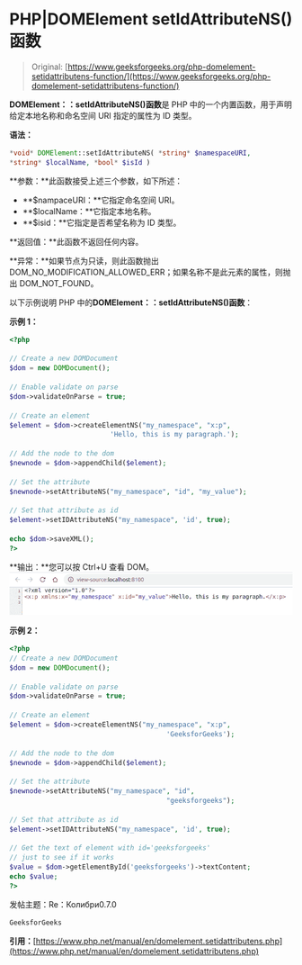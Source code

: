 # PHP|DOMElement setIdAttributeNS()函数

> Original: [https://www.geeksforgeeks.org/php-domelement-setidattributens-function/](https://www.geeksforgeeks.org/php-domelement-setidattributens-function/)

**DOMElement：：setIdAttributeNS()函数**是 PHP 中的一个内置函数，用于声明给定本地名称和命名空间 URI 指定的属性为 ID 类型。

**语法：**

```php
*void* DOMElement::setIdAttributeNS( *string* $namespaceURI, 
*string* $localName, *bool* $isId )
```

**参数：**此函数接受上述三个参数，如下所述：

*   **$nampaceURI：**它指定命名空间 URI。
*   **$localName：**它指定本地名称。
*   **$isid：**它指定是否希望名称为 ID 类型。

**返回值：**此函数不返回任何内容。

**异常：**如果节点为只读，则此函数抛出 DOM_NO_MODIFICATION_ALLOWED_ERR；如果名称不是此元素的属性，则抛出 DOM_NOT_FOUND。

以下示例说明 PHP 中的**DOMElement：：setIdAttributeNS()函数**：

**示例 1：**

```php
<?php

// Create a new DOMDocument
$dom = new DOMDocument();

// Enable validate on parse
$dom->validateOnParse = true;

// Create an element
$element = $dom->createElementNS("my_namespace", "x:p", 
                         'Hello, this is my paragraph.');

// Add the node to the dom
$newnode = $dom->appendChild($element);

// Set the attribute
$newnode->setAttributeNS("my_namespace", "id", "my_value");

// Set that attribute as id
$element->setIDAttributeNS("my_namespace", 'id', true);

echo $dom->saveXML();
?>
```

**输出：**您可以按 Ctrl+U 查看 DOM。
![](img/4f2f7192f3912b496127e50b735028f2.png)

**示例 2：**

```php
<?php
// Create a new DOMDocument
$dom = new DOMDocument();

// Enable validate on parse
$dom->validateOnParse = true;

// Create an element
$element = $dom->createElementNS("my_namespace", "x:p", 
                                       'GeeksforGeeks');

// Add the node to the dom
$newnode = $dom->appendChild($element);

// Set the attribute
$newnode->setAttributeNS("my_namespace", "id",
                                       "geeksforgeeks");

// Set that attribute as id
$element->setIDAttributeNS("my_namespace", 'id', true);

// Get the text of element with id='geeksforgeeks'
// just to see if it works
$value = $dom->getElementById('geeksforgeeks')->textContent;
echo $value;
?>
```

发帖主题：Re：Колибри0.7.0

```php
GeeksforGeeks
```

**引用：**[https://www.php.net/manual/en/domelement.setidattributens.php](https://www.php.net/manual/en/domelement.setidattributens.php)